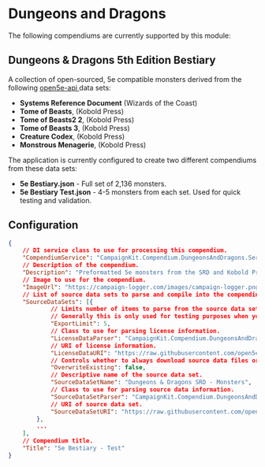 ﻿# Dungeons and Dragons

The following compendiums are currently supported by this module:

## Dungeons & Dragons 5th Edition Bestiary
A collection of open-sourced, 5e compatible monsters derived from the following [open5e-api ](https://github.com/open5e/open5e-api) data sets:
* **Systems Reference Document** (Wizards of the Coast)
* **Tome of Beasts**, (Kobold Press)
* **Tome of Beasts2 2**, (Kobold Press)
* **Tome of Beasts 3**, (Kobold Press)
* **Creature Codex**, (Kobold Press)
* **Monstrous Menagerie**, (Kobold Press)

The application is currently configured to create two different compendiums from these data sets:
* **5e Bestiary.json** - Full set of 2,136 monsters.
* **5e Bestiary Test.json** - 4-5 monsters from each set.  Used for quick testing and validation.

## Configuration
```json
{
    // DI service class to use for processing this compendium.
    "CompendiumService": "CampaignKit.Compendium.DungeonsAndDragons.Services.IDungeonsAndDragonsCompendiumService_5e, CampaignKit.Compendium.DungeonsAndDragons.dll",
    // Description of the compendium.
    "Description": "Preformatted 5e monsters from the SRD and Kobold Press.",
    // Image to use for the compendium.
    "ImageUrl": "https://campaign-logger.com/images/campaign-logger.png",
    // List of source data sets to parse and compile into the compendium.
    "SourceDataSets": [{
            // Limits number of items to parse from the source data set.
            // Generally this is only used for testing purposes when you only want a limited number of items to include in the compendium.
            "ExportLimit": 5,
            // Class to use for parsing license information.
            "LicenseDataParser": "CampaignKit.Compendium.DungeonsAndDragons.Common.License",
            // URI of license information.
            "LicenseDataURI": "https://raw.githubusercontent.com/open5e/open5e-api/main/data/WOTC_5e_SRD_v5.1/document.json",
            // Controls whether to always download source data files or to only download once.
            "OverwriteExisting": false,
            // Descriptive name of the source data set.
            "SourceDataSetName": "Dungeons & Dragons SRD - Monsters",
            // Class to use for parsing source data information.
            "SourceDataSetParser": "CampaignKit.Compendium.DungeonsAndDragons.SRD.SRDCreature",
            // URI of source data set.
            "SourceDataSetURI": "https://raw.githubusercontent.com/open5e/open5e-api/main/data/WOTC_5e_SRD_v5.1/monsters.json"
        },
        ...
    ],
    // Compendium title.
    "Title": "5e Bestiary - Test"
}
```